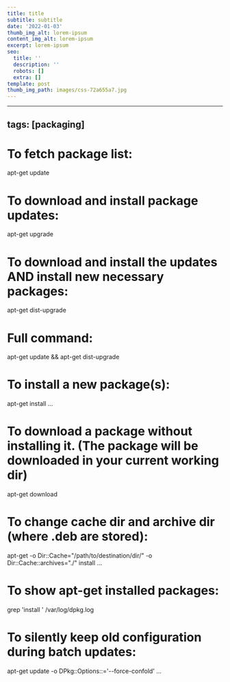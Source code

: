 ```yaml
---
title: title
subtitle: subtitle
date: '2022-01-03'
thumb_img_alt: lorem-ipsum
content_img_alt: lorem-ipsum
excerpt: lorem-ipsum
seo:
  title: ''
  description: ''
  robots: []
  extra: []
template: post
thumb_img_path: images/css-72a655a7.jpg
---
```

---
tags: [packaging]
---

# To fetch package list:

apt-get update

# To download and install package updates:

apt-get upgrade

# To download and install the updates AND install new necessary packages:

apt-get dist-upgrade

# Full command:

apt-get update && apt-get dist-upgrade

# To install a new package(s):

apt-get install <package>...

# To download a package without installing it. (The package will be downloaded in your current working dir)

apt-get download <package>

# To change cache dir and archive dir (where .deb are stored):

apt-get -o Dir::Cache="/path/to/destination/dir/" -o Dir::Cache::archives="./" install ...

# To show apt-get installed packages:

grep 'install ' /var/log/dpkg.log

# To silently keep old configuration during batch updates:

apt-get update -o DPkg::Options::='--force-confold' ...
